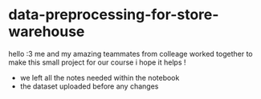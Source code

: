 # data-preprocessing-for-store-warehouse

hello :3 
me and my amazing teammates from colleage worked together to make this small project for our course 
i hope it helps ! 

- we left all the notes needed within the notebook
- the dataset uploaded before any changes 
